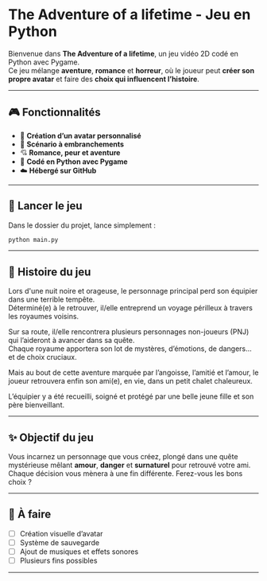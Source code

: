 # The Adventure of a lifetime - Jeu en Python

Bienvenue dans **The Adventure of a lifetime**, un jeu vidéo 2D codé en Python avec Pygame.  
Ce jeu mélange **aventure**, **romance** et **horreur**, où le joueur peut **créer son propre avatar** et faire des **choix qui influencent l’histoire**.

---

## 🎮 Fonctionnalités

- 👤 **Création d’un avatar personnalisé**
- 🧭 **Scénario à embranchements** 
- 💘 **Romance, peur et aventure** 
- 🧠 **Codé en Python avec Pygame**
- ☁️ **Hébergé sur GitHub**

---




## 🚀 Lancer le jeu

Dans le dossier du projet, lance simplement :

```bash
python main.py
```

---


## 📖 Histoire du jeu

Lors d'une nuit noire et orageuse, le personnage principal perd son équipier dans une terrible tempête.  
Déterminé(e) à le retrouver, il/elle entreprend un voyage périlleux à travers les royaumes voisins.

Sur sa route, il/elle rencontrera plusieurs personnages non-joueurs (PNJ) qui l’aideront à avancer dans sa quête.  
Chaque royaume apportera son lot de mystères, d’émotions, de dangers… et de choix cruciaux.

Mais au bout de cette aventure marquée par l’angoisse, l’amitié et l’amour, le joueur retrouvera enfin son ami(e), en vie, dans un petit chalet chaleureux.

L’équipier y a été recueilli, soigné et protégé par une belle jeune fille et son père bienveillant.

---

## ✨ Objectif du jeu

Vous incarnez un personnage que vous créez, plongé dans une quête mystérieuse mêlant **amour**, **danger** et **surnaturel** pour retrouvé votre ami. Chaque décision vous mènera à une fin différente. Ferez-vous les bons choix ?

---

## 📌 À faire

- [ ] Création visuelle d’avatar
- [ ] Système de sauvegarde
- [ ] Ajout de musiques et effets sonores
- [ ] Plusieurs fins possibles

---
